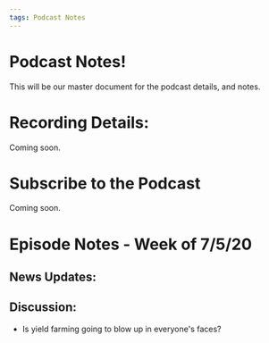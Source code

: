 ```yaml
---
tags: Podcast Notes
---
```


# Podcast Notes!

This will be our master document for the podcast details, and notes.

# Recording Details:

Coming soon.

# Subscribe to the Podcast

Coming soon.

# Episode Notes - Week of 7/5/20

## News Updates:

## Discussion:
- Is yield farming going to blow up in everyone's faces?